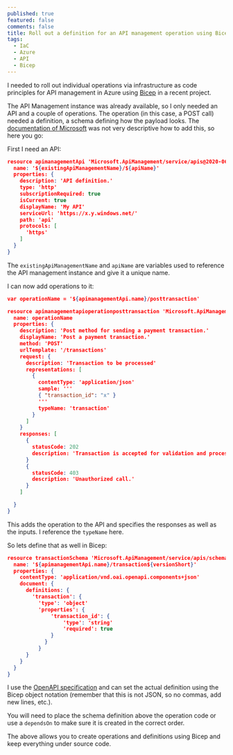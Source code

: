 ```yaml
---
published: true
featured: false
comments: false
title: Roll out a definition for an API management operation using Bicep
tags:
  - IaC
  - Azure
  - API
  - Bicep
---
```

I needed to roll out individual operations via infrastructure as code principles for API management in Azure using [Bicep](https://github.com/Azure/bicep) in a recent project. 

The API Management instance was already available, so I only needed an API and a couple of operations. The operation (in this case, a POST call) needed a definition, a schema defining how the payload looks. The [documentation of Microsoft](https://docs.microsoft.com/en-us/azure/templates/microsoft.apimanagement/2019-01-01/service/apis/schemas?tabs=bicep) was not very descriptive how to add this, so here you go:

First I need an API:

```json
resource apimanagementApi 'Microsoft.ApiManagement/service/apis@2020-06-01-preview' = {
  name: '${existingApiManagementName}/${apiName}'
  properties: {
    description: 'API definition.'
    type: 'http'   
    subscriptionRequired: true
    isCurrent: true
    displayName: 'My API'
    serviceUrl: 'https://x.y.windows.net/'
    path: 'api'
    protocols: [
      'https'
    ]
  }
}
```

The `existingApiManagementName` and `apiName` are variables used to reference the API management instance and give it a unique name.

I can now add operations to it:

```json
var operationName = '${apimanagementApi.name}/posttransaction'

resource apimanagementapioperationposttransaction 'Microsoft.ApiManagement/service/apis/operations@2020-06-01-preview' = {
  name: operationName
  properties: {
    description: 'Post method for sending a payment transaction.'
    displayName: 'Post a payment transaction.'
    method: 'POST' 
    urlTemplate: '/transactions'
    request: {
      description: 'Transaction to be processed'     
      representations: [
        {
          contentType: 'application/json'
          sample: '''
          { "transaction_id": "x" }
          '''        
          typeName: 'transaction'
        }
      ]
    }
    responses: [
      {
        statusCode: 202
        description: 'Transaction is accepted for validation and processing.'
      }
      {
        statusCode: 403
        description: 'Unauthorized call.'
      }
    ]

  }
}
```

This adds the operation to the API and specifies the responses as well as the inputs. I reference the `typeName` here.

So lets define that as well in Bicep:

```json
resource transactionSchema 'Microsoft.ApiManagement/service/apis/schemas@2020-06-01-preview' = {
  name: '${apimanagementApi.name}/transaction${versionShort}'
  properties: {
    contentType: 'application/vnd.oai.openapi.components+json'
    document: {     
      definitions: {
        'transaction': {
          'type': 'object'
          'properties': {
              'transaction_id': {
                  'type': 'string'
                  'required': true
              }
            }
          }
      }
    }
  }
}

```

I use the [OpenAPI specification](https://swagger.io/docs/specification/data-models/) and can set the actual definition using the Bicep object notation (remember that this is not JSON, so no commas, add new lines, etc.). 

You will need to place the schema definition above the operation code or use a `dependsOn` to make sure it is created in the correct order.

The above allows you to create operations and definitions using Bicep and keep everything under source code.


